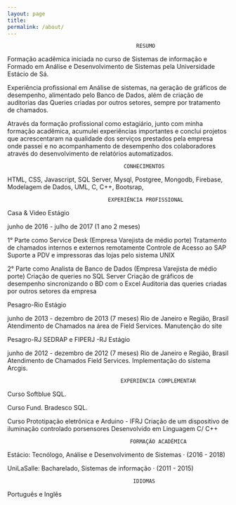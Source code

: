 ```yaml
---
layout: page
title: 
permalink: /about/
---
```

									         RESUMO

Formação acadêmica iniciada no curso de Sistemas de informação
e Formado em Análise e Desenvolvimento de Sistemas pela Universidade Estácio de Sá.

Experiência profissional em Análise de sistemas, na geração de gráficos
de desempenho, alimentado pelo Banco de Dados, além de criação de auditorias das Queries
criadas por outros setores, sempre por tratamento de chamados.

Através da formação profissional como estagiário, junto com
minha formação acadêmica, acumulei experiências importantes
e conclui projetos que acrescentaram na qualidade dos serviços
prestados pela empresa onde passei e no acompanhamento de
desempenho dos colaboradores através do desenvolvimento de
relatórios automatizados.

								 	     CONHECIMENTOS 
             
HTML, CSS, Javascript, SQL Server, Mysql, Postgree, 
Mongodb, Firebase, Modelagem de Dados, UML, C, C++, Bootsrap,

									EXPERIÊNCIA PROFISSIONAL

Casa & Video
Estágio

junho de 2016 - julho de 2017 (1 ano 2 meses) 

1° Parte como Service Desk (Empresa Varejista de médio porte)
Tratamento de chamados internos e externos remotamente
Controle de Acesso ao SAP
Suporte a PDV e impressoras das lojas pelo sistema UNIX

2° Parte como Analista de Banco de Dados (Empresa Varejista de médio
porte)
Criação de queries no SQL Server
Criação de gráficos de desempenho sincronizando o BD com o Excel
Auditoria das queries criadas por outros setores da empresa

Pesagro-Rio
Estágio

junho de 2013 - dezembro de 2013 (7 meses)
Rio de Janeiro e Região, Brasil
Atendimento de Chamados na área de Field Services. Manutenção do site

Pesagro-RJ
SEDRAP e FIPERJ -RJ
Estágio

junho de 2012 - dezembro de 2012 (7 meses)
Rio de Janeiro e Região, Brasil
Atendimento de Chamados Field Services. Implementação do sistema Arcgis.

	        							EXPERIÊNCIA COMPLEMENTAR

Curso Softblue SQL. 

Curso Fund. Bradesco SQL.

Curso Prototipação eletrônica e Arduino - IFRJ
Criação de um dispositivo de iluminação controlado porsensores 							Desenvolvido em
Linguagem C/ C++

		        						   FORMAÇÃO ACADÊMICA  

Estácio: 
Tecnólogo, Análise e Desenvolvimento de Sistemas · (2016 - 2018)

UniLaSalle: 
Bacharelado, Sistemas de informação · (2011 - 2015)


				  					        IDIOMAS

													
Português e Inglês 
